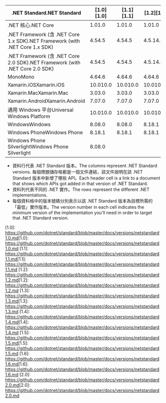| <span data-ttu-id="732ad-101">.NET Standard</span><span class="sxs-lookup"><span data-stu-id="732ad-101">.NET Standard</span></span>                             | <span data-ttu-id="732ad-102">[1.0]</span><span class="sxs-lookup"><span data-stu-id="732ad-102">[1.0]</span></span> | <span data-ttu-id="732ad-103">[1.1]</span><span class="sxs-lookup"><span data-stu-id="732ad-103">[1.1]</span></span>  | <span data-ttu-id="732ad-104">[1.2]</span><span class="sxs-lookup"><span data-stu-id="732ad-104">[1.2]</span></span> | <span data-ttu-id="732ad-105">[1.3]</span><span class="sxs-lookup"><span data-stu-id="732ad-105">[1.3]</span></span> | <span data-ttu-id="732ad-106">[1.4]</span><span class="sxs-lookup"><span data-stu-id="732ad-106">[1.4]</span></span> | <span data-ttu-id="732ad-107">[1.5]</span><span class="sxs-lookup"><span data-stu-id="732ad-107">[1.5]</span></span>  | <span data-ttu-id="732ad-108">[1.6]</span><span class="sxs-lookup"><span data-stu-id="732ad-108">[1.6]</span></span>  | <span data-ttu-id="732ad-109">[2.0]</span><span class="sxs-lookup"><span data-stu-id="732ad-109">[2.0]</span></span> |
|-------------------------------------------|-------|--------|-------|-------|-------|--------|--------|-------|
| <span data-ttu-id="732ad-110">.NET 核心</span><span class="sxs-lookup"><span data-stu-id="732ad-110">.NET Core</span></span>                                 | <span data-ttu-id="732ad-111">1.0</span><span class="sxs-lookup"><span data-stu-id="732ad-111">1.0</span></span>   | <span data-ttu-id="732ad-112">1.0</span><span class="sxs-lookup"><span data-stu-id="732ad-112">1.0</span></span>    | <span data-ttu-id="732ad-113">1.0</span><span class="sxs-lookup"><span data-stu-id="732ad-113">1.0</span></span>   | <span data-ttu-id="732ad-114">1.0</span><span class="sxs-lookup"><span data-stu-id="732ad-114">1.0</span></span>   | <span data-ttu-id="732ad-115">1.0</span><span class="sxs-lookup"><span data-stu-id="732ad-115">1.0</span></span>   | <span data-ttu-id="732ad-116">1.0</span><span class="sxs-lookup"><span data-stu-id="732ad-116">1.0</span></span>    | <span data-ttu-id="732ad-117">1.0</span><span class="sxs-lookup"><span data-stu-id="732ad-117">1.0</span></span>    | <span data-ttu-id="732ad-118">2.0</span><span class="sxs-lookup"><span data-stu-id="732ad-118">2.0</span></span>   |
| <span data-ttu-id="732ad-119">.NET Framework (含 .NET Core 1.x SDK)</span><span class="sxs-lookup"><span data-stu-id="732ad-119">.NET Framework (with .NET Core 1.x SDK)</span></span>   | <span data-ttu-id="732ad-120">4.5</span><span class="sxs-lookup"><span data-stu-id="732ad-120">4.5</span></span>   | <span data-ttu-id="732ad-121">4.5</span><span class="sxs-lookup"><span data-stu-id="732ad-121">4.5</span></span>    | <span data-ttu-id="732ad-122">4.5.1</span><span class="sxs-lookup"><span data-stu-id="732ad-122">4.5.1</span></span> | <span data-ttu-id="732ad-123">4.6</span><span class="sxs-lookup"><span data-stu-id="732ad-123">4.6</span></span>   | <span data-ttu-id="732ad-124">4.6.1</span><span class="sxs-lookup"><span data-stu-id="732ad-124">4.6.1</span></span> | <span data-ttu-id="732ad-125">4.6.2</span><span class="sxs-lookup"><span data-stu-id="732ad-125">4.6.2</span></span>  |        |       |
| <span data-ttu-id="732ad-126">.NET Framework (含 .NET Core 2.0 SDK)</span><span class="sxs-lookup"><span data-stu-id="732ad-126">.NET Framework (with .NET Core 2.0 SDK)</span></span>   | <span data-ttu-id="732ad-127">4.5</span><span class="sxs-lookup"><span data-stu-id="732ad-127">4.5</span></span>   | <span data-ttu-id="732ad-128">4.5</span><span class="sxs-lookup"><span data-stu-id="732ad-128">4.5</span></span>    | <span data-ttu-id="732ad-129">4.5.1</span><span class="sxs-lookup"><span data-stu-id="732ad-129">4.5.1</span></span> | <span data-ttu-id="732ad-130">4.6</span><span class="sxs-lookup"><span data-stu-id="732ad-130">4.6</span></span>   | <span data-ttu-id="732ad-131">4.6.1</span><span class="sxs-lookup"><span data-stu-id="732ad-131">4.6.1</span></span> | <span data-ttu-id="732ad-132">4.6.1</span><span class="sxs-lookup"><span data-stu-id="732ad-132">4.6.1</span></span>  | <span data-ttu-id="732ad-133">4.6.1</span><span class="sxs-lookup"><span data-stu-id="732ad-133">4.6.1</span></span>  | <span data-ttu-id="732ad-134">4.6.1</span><span class="sxs-lookup"><span data-stu-id="732ad-134">4.6.1</span></span> |
| <span data-ttu-id="732ad-135">Mono</span><span class="sxs-lookup"><span data-stu-id="732ad-135">Mono</span></span>                                      | <span data-ttu-id="732ad-136">4.6</span><span class="sxs-lookup"><span data-stu-id="732ad-136">4.6</span></span>   | <span data-ttu-id="732ad-137">4.6</span><span class="sxs-lookup"><span data-stu-id="732ad-137">4.6</span></span>    | <span data-ttu-id="732ad-138">4.6</span><span class="sxs-lookup"><span data-stu-id="732ad-138">4.6</span></span>   | <span data-ttu-id="732ad-139">4.6</span><span class="sxs-lookup"><span data-stu-id="732ad-139">4.6</span></span>   | <span data-ttu-id="732ad-140">4.6</span><span class="sxs-lookup"><span data-stu-id="732ad-140">4.6</span></span>   | <span data-ttu-id="732ad-141">4.6</span><span class="sxs-lookup"><span data-stu-id="732ad-141">4.6</span></span>    | <span data-ttu-id="732ad-142">4.6</span><span class="sxs-lookup"><span data-stu-id="732ad-142">4.6</span></span>    | <span data-ttu-id="732ad-143">5.4</span><span class="sxs-lookup"><span data-stu-id="732ad-143">5.4</span></span>   |
| <span data-ttu-id="732ad-144">Xamarin.iOS</span><span class="sxs-lookup"><span data-stu-id="732ad-144">Xamarin.iOS</span></span>                               | <span data-ttu-id="732ad-145">10.0</span><span class="sxs-lookup"><span data-stu-id="732ad-145">10.0</span></span>  | <span data-ttu-id="732ad-146">10.0</span><span class="sxs-lookup"><span data-stu-id="732ad-146">10.0</span></span>   | <span data-ttu-id="732ad-147">10.0</span><span class="sxs-lookup"><span data-stu-id="732ad-147">10.0</span></span>  | <span data-ttu-id="732ad-148">10.0</span><span class="sxs-lookup"><span data-stu-id="732ad-148">10.0</span></span>  | <span data-ttu-id="732ad-149">10.0</span><span class="sxs-lookup"><span data-stu-id="732ad-149">10.0</span></span>  | <span data-ttu-id="732ad-150">10.0</span><span class="sxs-lookup"><span data-stu-id="732ad-150">10.0</span></span>   | <span data-ttu-id="732ad-151">10.0</span><span class="sxs-lookup"><span data-stu-id="732ad-151">10.0</span></span>   | <span data-ttu-id="732ad-152">10.14</span><span class="sxs-lookup"><span data-stu-id="732ad-152">10.14</span></span> |
| <span data-ttu-id="732ad-153">Xamarin.Mac</span><span class="sxs-lookup"><span data-stu-id="732ad-153">Xamarin.Mac</span></span>                               | <span data-ttu-id="732ad-154">3.0</span><span class="sxs-lookup"><span data-stu-id="732ad-154">3.0</span></span>   | <span data-ttu-id="732ad-155">3.0</span><span class="sxs-lookup"><span data-stu-id="732ad-155">3.0</span></span>    | <span data-ttu-id="732ad-156">3.0</span><span class="sxs-lookup"><span data-stu-id="732ad-156">3.0</span></span>   | <span data-ttu-id="732ad-157">3.0</span><span class="sxs-lookup"><span data-stu-id="732ad-157">3.0</span></span>   | <span data-ttu-id="732ad-158">3.0</span><span class="sxs-lookup"><span data-stu-id="732ad-158">3.0</span></span>   | <span data-ttu-id="732ad-159">3.0</span><span class="sxs-lookup"><span data-stu-id="732ad-159">3.0</span></span>    | <span data-ttu-id="732ad-160">3.0</span><span class="sxs-lookup"><span data-stu-id="732ad-160">3.0</span></span>    | <span data-ttu-id="732ad-161">3.8</span><span class="sxs-lookup"><span data-stu-id="732ad-161">3.8</span></span>   |
| <span data-ttu-id="732ad-162">Xamarin.Android</span><span class="sxs-lookup"><span data-stu-id="732ad-162">Xamarin.Android</span></span>                           | <span data-ttu-id="732ad-163">7.0</span><span class="sxs-lookup"><span data-stu-id="732ad-163">7.0</span></span>   | <span data-ttu-id="732ad-164">7.0</span><span class="sxs-lookup"><span data-stu-id="732ad-164">7.0</span></span>    | <span data-ttu-id="732ad-165">7.0</span><span class="sxs-lookup"><span data-stu-id="732ad-165">7.0</span></span>   | <span data-ttu-id="732ad-166">7.0</span><span class="sxs-lookup"><span data-stu-id="732ad-166">7.0</span></span>   | <span data-ttu-id="732ad-167">7.0</span><span class="sxs-lookup"><span data-stu-id="732ad-167">7.0</span></span>   | <span data-ttu-id="732ad-168">7.0</span><span class="sxs-lookup"><span data-stu-id="732ad-168">7.0</span></span>    | <span data-ttu-id="732ad-169">7.0</span><span class="sxs-lookup"><span data-stu-id="732ad-169">7.0</span></span>    | <span data-ttu-id="732ad-170">7.5</span><span class="sxs-lookup"><span data-stu-id="732ad-170">7.5</span></span>   |
| <span data-ttu-id="732ad-171">通用 Windows 平台</span><span class="sxs-lookup"><span data-stu-id="732ad-171">Universal Windows Platform</span></span>                | <span data-ttu-id="732ad-172">10.0</span><span class="sxs-lookup"><span data-stu-id="732ad-172">10.0</span></span>  | <span data-ttu-id="732ad-173">10.0</span><span class="sxs-lookup"><span data-stu-id="732ad-173">10.0</span></span>   | <span data-ttu-id="732ad-174">10.0</span><span class="sxs-lookup"><span data-stu-id="732ad-174">10.0</span></span>  | <span data-ttu-id="732ad-175">10.0</span><span class="sxs-lookup"><span data-stu-id="732ad-175">10.0</span></span>  | <span data-ttu-id="732ad-176">10.0</span><span class="sxs-lookup"><span data-stu-id="732ad-176">10.0</span></span>  | <span data-ttu-id="732ad-177">vNext</span><span class="sxs-lookup"><span data-stu-id="732ad-177">vNext</span></span>  | <span data-ttu-id="732ad-178">vNext</span><span class="sxs-lookup"><span data-stu-id="732ad-178">vNext</span></span>  | <span data-ttu-id="732ad-179">vNext</span><span class="sxs-lookup"><span data-stu-id="732ad-179">vNext</span></span> |
| <span data-ttu-id="732ad-180">Windows</span><span class="sxs-lookup"><span data-stu-id="732ad-180">Windows</span></span>                                   | <span data-ttu-id="732ad-181">8.0</span><span class="sxs-lookup"><span data-stu-id="732ad-181">8.0</span></span>   | <span data-ttu-id="732ad-182">8.0</span><span class="sxs-lookup"><span data-stu-id="732ad-182">8.0</span></span>    | <span data-ttu-id="732ad-183">8.1</span><span class="sxs-lookup"><span data-stu-id="732ad-183">8.1</span></span>   |       |       |        |        |       |
| <span data-ttu-id="732ad-184">Windows Phone</span><span class="sxs-lookup"><span data-stu-id="732ad-184">Windows Phone</span></span>                             | <span data-ttu-id="732ad-185">8.1</span><span class="sxs-lookup"><span data-stu-id="732ad-185">8.1</span></span>   | <span data-ttu-id="732ad-186">8.1</span><span class="sxs-lookup"><span data-stu-id="732ad-186">8.1</span></span>    | <span data-ttu-id="732ad-187">8.1</span><span class="sxs-lookup"><span data-stu-id="732ad-187">8.1</span></span>   |       |       |        |        |       |
| <span data-ttu-id="732ad-188">Windows Phone Silverlight</span><span class="sxs-lookup"><span data-stu-id="732ad-188">Windows Phone Silverlight</span></span>                 | <span data-ttu-id="732ad-189">8.0</span><span class="sxs-lookup"><span data-stu-id="732ad-189">8.0</span></span>   |        |       |       |       |        |        |       |

- <span data-ttu-id="732ad-190">資料行代表 .NET Standard 版本。</span><span class="sxs-lookup"><span data-stu-id="732ad-190">The columns represent .NET Standard versions.</span></span> <span data-ttu-id="732ad-191">每個標題儲存格都是一個文件連結，該文件說明在該 .NET Standard 版本中新增了哪些 API。</span><span class="sxs-lookup"><span data-stu-id="732ad-191">Each header cell is a link to a document that shows which APIs got added in that version of .NET Standard.</span></span>
- <span data-ttu-id="732ad-192">資料列代表不同的 .NET 實作。</span><span class="sxs-lookup"><span data-stu-id="732ad-192">The rows represent the different .NET implementations.</span></span>
- <span data-ttu-id="732ad-193">每個資料格中的版本號碼分別表示以該 .NET Standard 版本為目標所需的「最低」實作版本。</span><span class="sxs-lookup"><span data-stu-id="732ad-193">The version number in each cell indicates the *minimum* version of the implementation you'll need in order to target that .NET Standard version.</span></span>

<span data-ttu-id="732ad-194">[1.0]: https://github.com/dotnet/standard/blob/master/docs/versions/netstandard1.0.md</span><span class="sxs-lookup"><span data-stu-id="732ad-194">[1.0]: https://github.com/dotnet/standard/blob/master/docs/versions/netstandard1.0.md</span></span>
<span data-ttu-id="732ad-195">[1.1]: https://github.com/dotnet/standard/blob/master/docs/versions/netstandard1.1.md</span><span class="sxs-lookup"><span data-stu-id="732ad-195">[1.1]: https://github.com/dotnet/standard/blob/master/docs/versions/netstandard1.1.md</span></span>
<span data-ttu-id="732ad-196">[1.2]: https://github.com/dotnet/standard/blob/master/docs/versions/netstandard1.2.md</span><span class="sxs-lookup"><span data-stu-id="732ad-196">[1.2]: https://github.com/dotnet/standard/blob/master/docs/versions/netstandard1.2.md</span></span>
<span data-ttu-id="732ad-197">[1.3]: https://github.com/dotnet/standard/blob/master/docs/versions/netstandard1.3.md</span><span class="sxs-lookup"><span data-stu-id="732ad-197">[1.3]: https://github.com/dotnet/standard/blob/master/docs/versions/netstandard1.3.md</span></span>
<span data-ttu-id="732ad-198">[1.4]: https://github.com/dotnet/standard/blob/master/docs/versions/netstandard1.4.md</span><span class="sxs-lookup"><span data-stu-id="732ad-198">[1.4]: https://github.com/dotnet/standard/blob/master/docs/versions/netstandard1.4.md</span></span>
<span data-ttu-id="732ad-199">[1.5]: https://github.com/dotnet/standard/blob/master/docs/versions/netstandard1.5.md</span><span class="sxs-lookup"><span data-stu-id="732ad-199">[1.5]: https://github.com/dotnet/standard/blob/master/docs/versions/netstandard1.5.md</span></span>
<span data-ttu-id="732ad-200">[1.6]: https://github.com/dotnet/standard/blob/master/docs/versions/netstandard1.6.md</span><span class="sxs-lookup"><span data-stu-id="732ad-200">[1.6]: https://github.com/dotnet/standard/blob/master/docs/versions/netstandard1.6.md</span></span>
<span data-ttu-id="732ad-201">[2.0]: https://github.com/dotnet/standard/blob/master/docs/versions/netstandard2.0.md</span><span class="sxs-lookup"><span data-stu-id="732ad-201">[2.0]: https://github.com/dotnet/standard/blob/master/docs/versions/netstandard2.0.md</span></span>
